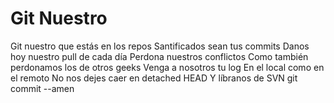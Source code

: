 # Git Nuestro

Git nuestro que estás en los repos
Santificados sean tus commits
Danos hoy nuestro pull de cada día
Perdona nuestros conflictos
Como también perdonamos los de otros geeks
Venga a nosotros tu log
En el local como en el remoto
No nos dejes caer en detached HEAD
Y líbranos de SVN
git commit --amen
